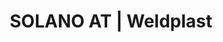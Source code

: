 ---
Link: "file:/Users/vinayakpatel/Downloads/www.weldplast.cz/solano-at"
product_name: "SOLANO AT230 V / 2300 W"
product_id: "Obj. číslo:162.263"
title: "SOLANO AT | Weldplast"
product_desc: "Při vývoji SOLANO AT jsme se zaměřili především na vaše postřehy a požadavky. Proto je lehčí, tišší a odolonější než jakýkoli jiný horkovzdušný ruční přístroj.Dlouhá životnost																			: bezuhlíkový motor a výkonné topné těleso																		Lehký, tichý																			: 750 g, <65dB																		Ekonomický																			: v úsporném Eco režimu šetří až 40 % energie																		Bezpečn																			ý: víceúrovňový systém ochrany před přehřátím																		Jednoduchý																			: intuitivní ovládání																		Regulovatelný																			: stálý výkon díky inteligentnímu řízení teploty																		Univerzální																			: vhodný pro mnoho aplikací v různých průmyslových oblastech																		"
product_specs: "Značka konformity, Třída ochrany II, NapětíV~230, PříkonW2300, Max. teplota°C650, Průtok vzduchul/min160 - 300 (550), Úroveň hlučnosti LpAdB< 65, Rozměry (D x Š x V)mm270 x 75 x 240 (ø rukojeti 45 mm), Hmotnostkg750"
product_downloads: "SOLANO AT - produktový list																								stáhnout																								"
href: "https://www.weldplast.cz/files/solano-at-flyer-cz.pdf, https://www.weldplast.cz/files/solano-at-flyer-cz.pdf"
accessories: "Tryska ochranná (ø 36,5 mm)Tryska reflektorová děrovaná (ø 36,5 mm)ø 65 mm, přímá, bez svorekTryska reflektorová lžicová (ø 36,5 mm)25 x 30 mm, 90°zahnutá, bez svorekTryska reflektorová lžicová (ø 36,5 mm)25 x 30 mm, 90° zahnutáTryska reflektorová děrovaná (ø 36,5 mm)20 x 35 mm, 75° zahnutáTryska reflektorová děrovaná (ø 36,5 mm)34 x 50 mm, 75° zahnutáTryska tubulární (ø 36,5 mm)ø 5 mm, 41 mm, přímáTryska základní (ø 36,5 mm)ø 5 mm, 130 mm, přímáTryska přeplátovací (ø 36,5 mm)40 x 2 mm, -15° vyhnutáTryska přeplátovací (ø 36,5 mm)20 x 2 mm, 15° vyhnutá, novéSOLANO AT230 V / 2300 W s boxem"
similar_products: "novéSOLANO AT230 V / 2300 W s boxem"
---